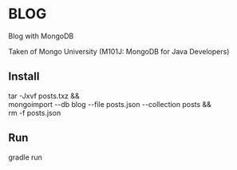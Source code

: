 
BLOG
====

Blog with MongoDB

Taken of Mongo University (M101J: MongoDB for Java Developers)

Install
-------

tar -Jxvf posts.txz && \
mongoimport --db blog --file posts.json --collection posts && \
rm -f posts.json

Run
---

gradle run
